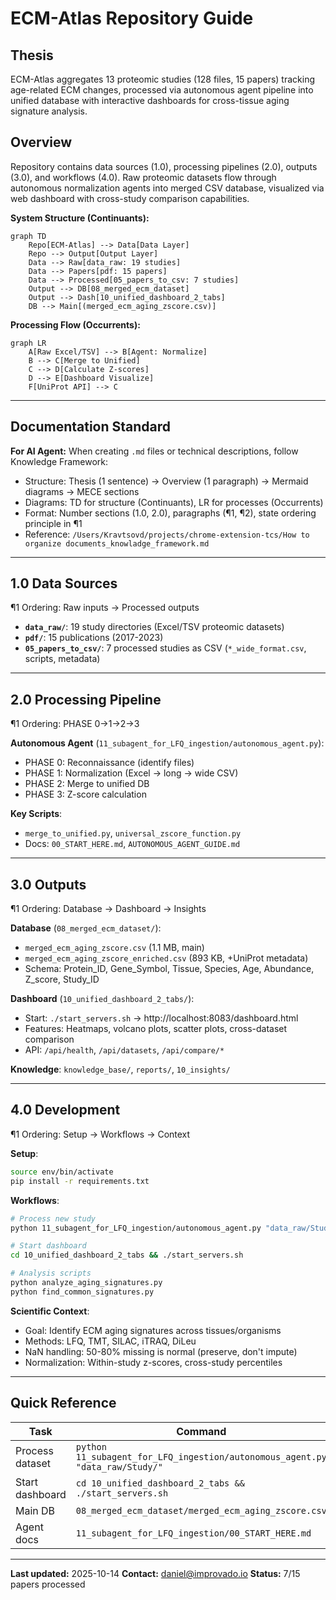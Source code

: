 # ECM-Atlas Repository Guide

## Thesis
ECM-Atlas aggregates 13 proteomic studies (128 files, 15 papers) tracking age-related ECM changes, processed via autonomous agent pipeline into unified database with interactive dashboards for cross-tissue aging signature analysis.

## Overview
Repository contains data sources (1.0), processing pipelines (2.0), outputs (3.0), and workflows (4.0). Raw proteomic datasets flow through autonomous normalization agents into merged CSV database, visualized via web dashboard with cross-study comparison capabilities.

**System Structure (Continuants):**
```mermaid
graph TD
    Repo[ECM-Atlas] --> Data[Data Layer]
    Repo --> Output[Output Layer]
    Data --> Raw[data_raw: 19 studies]
    Data --> Papers[pdf: 15 papers]
    Data --> Processed[05_papers_to_csv: 7 studies]
    Output --> DB[08_merged_ecm_dataset]
    Output --> Dash[10_unified_dashboard_2_tabs]
    DB --> Main[(merged_ecm_aging_zscore.csv)]
```

**Processing Flow (Occurrents):**
```mermaid
graph LR
    A[Raw Excel/TSV] --> B[Agent: Normalize]
    B --> C[Merge to Unified]
    C --> D[Calculate Z-scores]
    D --> E[Dashboard Visualize]
    F[UniProt API] --> C
```

---

## Documentation Standard

**For AI Agent:** When creating `.md` files or technical descriptions, follow Knowledge Framework:
- Structure: Thesis (1 sentence) → Overview (1 paragraph) → Mermaid diagrams → MECE sections
- Diagrams: TD for structure (Continuants), LR for processes (Occurrents)
- Format: Number sections (1.0, 2.0), paragraphs (¶1, ¶2), state ordering principle in ¶1
- Reference: `/Users/Kravtsovd/projects/chrome-extension-tcs/How to organize documents_knowladge_framework.md`

---

## 1.0 Data Sources

¶1 Ordering: Raw inputs → Processed outputs

- **`data_raw/`**: 19 study directories (Excel/TSV proteomic datasets)
- **`pdf/`**: 15 publications (2017-2023)
- **`05_papers_to_csv/`**: 7 processed studies as CSV (`*_wide_format.csv`, scripts, metadata)

---

## 2.0 Processing Pipeline

¶1 Ordering: PHASE 0→1→2→3

**Autonomous Agent** (`11_subagent_for_LFQ_ingestion/autonomous_agent.py`):
- PHASE 0: Reconnaissance (identify files)
- PHASE 1: Normalization (Excel → long → wide CSV)
- PHASE 2: Merge to unified DB
- PHASE 3: Z-score calculation

**Key Scripts**:
- `merge_to_unified.py`, `universal_zscore_function.py`
- Docs: `00_START_HERE.md`, `AUTONOMOUS_AGENT_GUIDE.md`

---

## 3.0 Outputs

¶1 Ordering: Database → Dashboard → Insights

**Database** (`08_merged_ecm_dataset/`):
- `merged_ecm_aging_zscore.csv` (1.1 MB, main)
- `merged_ecm_aging_zscore_enriched.csv` (893 KB, +UniProt metadata)
- Schema: Protein_ID, Gene_Symbol, Tissue, Species, Age, Abundance, Z_score, Study_ID

**Dashboard** (`10_unified_dashboard_2_tabs/`):
- Start: `./start_servers.sh` → http://localhost:8083/dashboard.html
- Features: Heatmaps, volcano plots, scatter plots, cross-dataset comparison
- API: `/api/health`, `/api/datasets`, `/api/compare/*`

**Knowledge**: `knowledge_base/`, `reports/`, `10_insights/`

---

## 4.0 Development

¶1 Ordering: Setup → Workflows → Context

**Setup**:
```bash
source env/bin/activate
pip install -r requirements.txt
```

**Workflows**:
```bash
# Process new study
python 11_subagent_for_LFQ_ingestion/autonomous_agent.py "data_raw/Study/"

# Start dashboard
cd 10_unified_dashboard_2_tabs && ./start_servers.sh

# Analysis scripts
python analyze_aging_signatures.py
python find_common_signatures.py
```

**Scientific Context**:
- Goal: Identify ECM aging signatures across tissues/organisms
- Methods: LFQ, TMT, SILAC, iTRAQ, DiLeu
- NaN handling: 50-80% missing is normal (preserve, don't impute)
- Normalization: Within-study z-scores, cross-study percentiles

---

## Quick Reference

| Task | Command |
|------|---------|
| Process dataset | `python 11_subagent_for_LFQ_ingestion/autonomous_agent.py "data_raw/Study/"` |
| Start dashboard | `cd 10_unified_dashboard_2_tabs && ./start_servers.sh` |
| Main DB | `08_merged_ecm_dataset/merged_ecm_aging_zscore.csv` |
| Agent docs | `11_subagent_for_LFQ_ingestion/00_START_HERE.md` |

---

**Last updated:** 2025-10-14
**Contact:** daniel@improvado.io
**Status:** 7/15 papers processed

